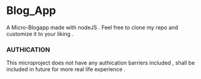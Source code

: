 # Blog_App
A Micro-Blogapp made with nodeJS . 
Feel free to clone my repo and customize it to your liking .
### AUTHICATION 
This microproject does not have any authication barriers included , shall be included in future for more real life experience .

